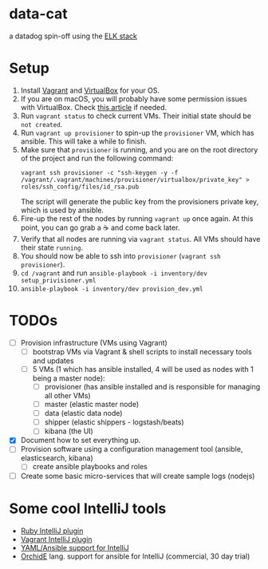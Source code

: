 # data-cat
a datadog spin-off using the [ELK stack](https://www.elastic.co/what-is/elk-stack)

# Setup
1. Install [Vagrant](https://www.vagrantup.com/downloads) and [VirtualBox](https://www.virtualbox.org/wiki/Downloads) for your OS.
1. If you are on macOS, you will probably have some permission issues with VirtualBox. Check [this article](https://matthewpalmer.net/blog/2017/12/10/install-virtualbox-mac-high-sierra/index.html) if needed.
1. Run `vagrant status` to check current VMs. Their initial state should be `not created`.
1. Run `vagrant up provisioner` to spin-up the `provisioner` VM, which has ansible. This will take a while to finish.
1. Make sure that `provisioner` is running, and you are on the root directory of the project and run the following command:
    ```shell script
    vagrant ssh provisioner -c "ssh-keygen -y -f /vagrant/.vagrant/machines/provisioner/virtualbox/private_key" > roles/ssh_config/files/id_rsa.pub
    ```
    The script will generate the public key from the provisioners private key, which is used by ansible.
1. Fire-up the rest of the nodes by running `vagrant up` once again. 
At this point, you can go grab a ☕️ and come back later. 
1. Verify that all nodes are running via `vagrant status`. All VMs should have their state `running`.
1. You should now be able to ssh into `provisioner` (`vagrant ssh provisioner`).
1. `cd /vagrant` and run `ansible-playbook -i inventory/dev setup_privisioner.yml`
1. `ansible-playbook -i inventory/dev provision_dev.yml`

# TODOs
- [ ] Provision infrastructure (VMs using Vagrant)
    - [ ] bootstrap VMs via Vagrant & shell scripts to install necessary tools and updates
    - [ ] 5 VMs (1 which has ansible installed, 4 will be used as nodes with 1 being a master node):
        - [ ] provisioner (has ansible installed and is responsible for managing all other VMs)
        - [ ] master (elastic master node)
        - [ ] data (elastic data node)
        - [ ] shipper (elastic shippers - logstash/beats)
        - [ ] kibana (the UI)
- [x] Document how to set everything up.
- [ ] Provision software using a configuration management tool (ansible, elasticsearch, kibana)
    - [ ] create ansible playbooks and roles
- [ ] Create some basic micro-services that will create sample logs (nodejs)

# Some cool IntelliJ tools
- [Ruby IntelliJ plugin](https://www.jetbrains.com/help/idea/ruby-plugin.html#further-steps)
- [Vagrant IntelliJ plugin](https://plugins.jetbrains.com/plugin/7379-vagrant)
- [YAML/Ansible support for IntelliJ](https://plugins.jetbrains.com/plugin/7792-yaml-ansible-support)
- [OrchidE](https://www.orchide.dev/) lang. support for ansible for IntelliJ (commercial, 30 day trial)
